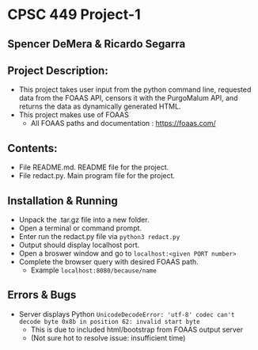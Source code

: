 # CPSC 449 Project-1
## Spencer DeMera & Ricardo Segarra

## Project Description:
* This project takes user input from the python command line, requested data from the FOAAS API, censors it with the PurgoMalum API, and returns the data as dynamically generated HTML. 
* This project makes use of FOAAS
    * All FOAAS paths and documentation : https://foaas.com/

## Contents:
* File README.md. README file for the project.<br>
* File redact.py. Main program file for the project.

## Installation & Running
* Unpack the .tar.gz file into a new folder.
* Open a terminal or command prompt.
* Enter run the redact.py file via `python3 redact.py`
* Output should display localhost port.
* Open a broswer window and go to `localhost:<given PORT number>`
* Complete the browser query with desired FOAAS path.
    * Example `localhost:8080/because/name`

## Errors & Bugs
* Server displays Python `UnicodeDecodeError: 'utf-8' codec can't decode byte 0x8b in position 62: invalid start byte`
    * This is due to included html/bootstrap from FOAAS output server
    * (Not sure hot to resolve issue: insufficient time)